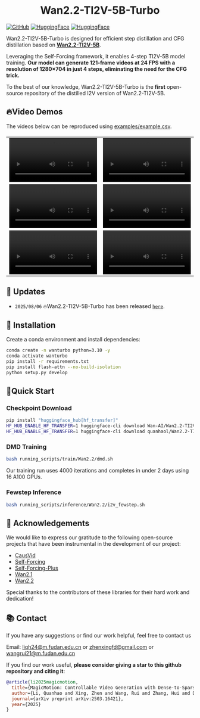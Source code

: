 <p align="center">
<h1 align="center">Wan2.2-TI2V-5B-Turbo</h1>
<a href="https://github.com/quanhaol/Wan2.2-TI2V-5B-Turbo"><img src="https://img.shields.io/badge/GitHub-Repository-0066cc.svg" alt="GitHub"></a>
<a href="https://huggingface.co/quanhaol/Wan2.2-TI2V-5B-Turbo"><img src="https://img.shields.io/badge/🤗_HuggingFace-Model-ffbd45.svg" alt="HuggingFace"></a>
<a href="https://huggingface.co/datasets/quanhaol/MagicData"><img src="https://img.shields.io/badge/🤗_HuggingFace-Dataset-ffbd45.svg" alt="HuggingFace"></a>

Wan2.2-TI2V-5B-Turbo is designed for efficient step distillation and CFG distillation based on <a href="https://huggingface.co/Wan-AI/Wan2.2-TI2V-5B"><b>Wan2.2-TI2V-5B</b></a>. 

Leveraging the Self-Forcing framework, it enables 4-step TI2V-5B model training. **Our model can generate 121-frame videos at 24 FPS with a resolution of 1280×704 in just 4 steps, eliminating the need for the CFG trick.**

To the best of our knowledge, Wan2.2-TI2V-5B-Turbo is the **first** open-source repository of the distilled I2V version of Wan2.2-TI2V-5B.

## 🔥Video Demos
The videos below can be reproduced using [examples/example.csv](examples/example.csv).

<table border="0" style="width: 100%; text-align: left; margin-top: 20px;">
  <tr>
      <td>
          <video src="https://github.com/user-attachments/assets/11f3904b-7f3f-4da6-9ab2-3f000e93f1f6" width="100%" controls loop></video>
      </td>
      <td>
          <video src="https://github.com/user-attachments/assets/0a85897f-be72-47e2-996b-9e227e30cbe6" width="100%" controls loop></video>
      </td>
  </tr>
  <tr>
      <td>
          <video src="https://github.com/user-attachments/assets/40e02c95-fa10-48c2-8a83-b6ffd9560b16" width="100%" controls loop></video>
      </td>
      <td>
          <video src="https://github.com/user-attachments/assets/36f16286-5d8b-40e5-96a1-6670442758e1" width="100%" controls loop></video>
      </td>
  </tr>
    <tr>
      <td>
          <video src="https://github.com/user-attachments/assets/1f7ba5f3-b1c8-4553-94a0-b73d5db97015" width="100%" controls loop></video>
      </td>
      <td>
          <video src="https://github.com/user-attachments/assets/c94136da-10cf-440c-8cf3-3ac9bf8fcde7" width="100%" controls loop></video>
      </td>
  </tr>
</table>

## 📣 Updates
- `2025/08/06` 🔥Wan2.2-TI2V-5B-Turbo has been released [`here`](https://huggingface.co/quanhaol/Wan2.2-TI2V-5B-Turbo).

## 🐍 Installation
Create a conda environment and install dependencies:
```bash
conda create -n wanturbo python=3.10 -y
conda activate wanturbo
pip install -r requirements.txt
pip install flash-attn --no-build-isolation
python setup.py develop
```

## 🚀Quick Start

### Checkpoint Download

```bash
pip install "huggingface_hub[hf_transfer]"
HF_HUB_ENABLE_HF_TRANSFER=1 huggingface-cli download Wan-AI/Wan2.2-TI2V-5B --local-dir wan_models/Wan2.2-TI2V-5B
HF_HUB_ENABLE_HF_TRANSFER=1 huggingface-cli download quanhaol/Wan2.2-TI2V-5B-Turbo --local-dir wan_models/Wan2.2-TI2V-5B-Turbo
```

### DMD Training 
```bash
bash running_scripts/train/Wan2.2/dmd.sh
```
Our training run uses 4000 iterations and completes in under 2 days using 16 A100 GPUs.

### Fewstep Inference
```bash
bash running_scripts/inference/Wan2.2/i2v_fewstep.sh
```

## 🤝 Acknowledgements

We would like to express our gratitude to the following open-source projects that have been instrumental in the development of our project:

- [CausVid](https://github.com/tianweiy/CausVid)
- [Self-Forcing](https://github.com/guandeh17/Self-Forcing)
- [Self-Forcing-Plus](https://github.com/GoatWu/Self-Forcing-Plus)
- [Wan2.1](https://github.com/Wan-Video/Wan2.1)
- [Wan2.2](https://github.com/Wan-Video/Wan2.2)

Special thanks to the contributors of these libraries for their hard work and dedication!

## 📚 Contact

If you have any suggestions or find our work helpful, feel free to contact us

Email: liqh24@m.fudan.edu.cn or zhenxingfd@gmail.com or wangrui21@m.fudan.edu.cn

If you find our work useful, <b>please consider giving a star to this github repository and citing it</b>:

```bibtex
@article{li2025magicmotion,
  title={MagicMotion: Controllable Video Generation with Dense-to-Sparse Trajectory Guidance},
  author={Li, Quanhao and Xing, Zhen and Wang, Rui and Zhang, Hui and Dai, Qi and Wu, Zuxuan},
  journal={arXiv preprint arXiv:2503.16421},
  year={2025}
}
```
